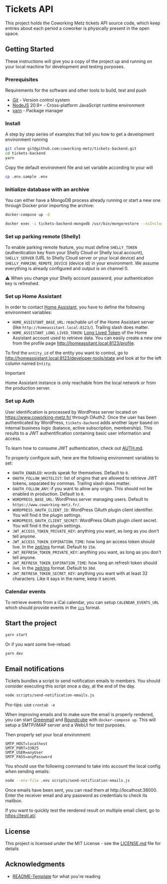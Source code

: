 # Tickets API

This project holds the Coworking Metz tickets API source code, which keep entries about
each period a coworker is physically present in the open space.

## Getting Started

These instructions will give you a copy of the project up and running on
your local machine for development and testing purposes.

### Prerequisites

Requirements for the software and other tools to build, test and push

- [Git](https://git-scm.com/) - Version control system
- [NodeJS](https://nodejs.org/) 20.9+ - Cross-platform JavaScript runtime environment
- [yarn](https://yarnpkg.com/) - Package manager

### Install

A step by step series of examples that tell you how to get a development environment running

```bash
git clone git@github.com:coworking-metz/tickets-backend.git
cd tickets-backend
yarn
```

Copy the default environment file and set variable according to your will

```bash
cp .env.sample .env
```

### Initialize database with an archive

You can either have a MongoDB process already running or
start a new one through Docker prior importing the archive:
```bash
docker-compose up -d
```

```bash
docker exec -i tickets-backend-mongodb /usr/bin/mongorestore --nsInclude="tickets.*" --archive < /Users/whatever/2023-09-01-12-00-01-mongo-tickets.mongoarchive
```

### Set up parking remote (Shelly)

To enable parking remote feature, you must define `SHELLY_TOKEN` (authentication key from your Shelly Cloud or Shelly local account), `SHELLY_SERVER` (URL to Shelly Cloud server or your local device) and `SHELLY_PARKING_REMOTE_DEVICE` (device id) in your environment. We assume everything is already configured and output is on channel 0.

:warning: When you change your Shelly account password, your authentication key is refreshed.

### Set up Home Assistant

In order to contact [Home Assistant](https://github.com/coworking-metz/infrastructure/tree/main/home-assistant), you have to define the following environment variables:
- `HOME_ASSISTANT_BASE_URL`: reachable url of the Home Assistant server (like `http://homeassitant.local:8123/`). Trailing slash does matter.
- `HOME_ASSISTANT_LONG_LIVED_TOKEN`: [Long Lived Token](https://developers.home-assistant.io/docs/auth_api/#long-lived-access-token) of the Home Assistant account used to retrieve data. You can easily create a new one from the profile page http://homeassitant.local:8123/profile.

To find the `entity_id` of the entity you want to control, go to http://homeassistant.local:8123/developer-tools/state and look at for the left column named `Entity`.

> [!IMPORTANT]
> Home Assistant instance is only reachable from the local network or from the production server.

### Set up Auth

User identification is processed by WordPress server located on https://www.coworking-metz.fr/ through OAuth2.
Once the user has been authenticated by WordPress, `tickets-backend` adds another layer based on internal business logic (balance, active subscription, membership).
This results to a JWT authentification containing basic user information and access.

To learn how to consume JWT authentication, check out [AUTH.md](./AUTH.md).

To properly configure auth, here are the following environment variables to set:
- `OAUTH_ENABLED`: words speak for themselves. Default to `0`.
- `OAUTH_FOLLOW_WHITELIST`: list of origins that are allowed to retrieve JWT tokens, separated by commas. Trailing slash does matter.
- `OAUTH_FOLLOW_ANY`: if you want to allow any origin. This should not be enabled in production. Default to `0`.
- `WORDPRESS_BASE_URL`: WordPress server managing users. Default to `https://www.coworking-metz.fr/`.
- `WORDPRESS_OAUTH_CLIENT_ID`: WordPress OAuth plugin client identifier. You will find it the plugin settings.
- `WORDPRESS_OAUTH_CLIENT_SECRET`: WordPress OAuth plugin client secret. You will find it the plugin settings.
- `JWT_ACCESS_TOKEN_PRIVATE_KEY`: anything you want, as long as you don't tell anyone.
- `JWT_ACCESS_TOKEN_EXPIRATION_TIME`: how long an access token should live. In the [zeit/ms](https://github.com/zeit/ms.js) format. Default to `15m`.
- `JWT_REFRESH_TOKEN_PRIVATE_KEY`: anything you want, as long as you don't tell anyone.
- `JWT_REFRESH_TOKEN_EXPIRATION_TIME`: how long an refresh token should live. In the [zeit/ms](https://github.com/zeit/ms.js) format. Default to `30d`.
- `JWT_REFRESH_TOKEN_SECRET_KEY`: anything you want with at least 32 characters. Like it says in the name, keep it secret.

### Calendar events

To retrieve events from a iCal calendar, you can setup `CALENDAR_EVENTS_URL` which should provide events in the [`ics`](https://en.wikipedia.org/wiki/ICalendar) format.

## Start the project

```bash
yarn start
```

Or if you want some live-reload:

```bash
yarn dev
```

## Email notifications

Tickets bundles a script to send notification emails to members.
You should consider executing this script once a day, at the end of the day.

```bash
node scripts/send-notification-emails.js
```

Pro-tips: use `crontab -e`

When improving emails and to make sure the email is properly rendered, you can start [Greenmail](https://greenmail-mail-test.github.io/greenmail/) and [Roundcube](https://roundcube.net/) with `docker-compose up`.
This will setup a SMTP/IMAP server and a WebUI for test purposes.

Then properly set your local environment:
```
SMTP_HOST=localhost
SMTP_PORT=33025
SMTP_USER=anyUser
SMTP_PASS=anyPassword
```

You should use the following command to take into account the local config when sending emails:
```bash
node --env-file .env scripts/send-notification-emails.js
```

Once emails have been sent, you can read them at http://localhost:38000.
Enter the receiver email and any password as credentials to check its mailbox.

If you want to quickly test the rendered result on multiple email client, go to https://testi.at/.

## License

This project is licensed under the MIT License - see the [LICENSE.md](LICENSE.md) file for details

## Acknowledgments

- [README-Template](https://github.com/PurpleBooth/a-good-readme-template) for what you're reading

